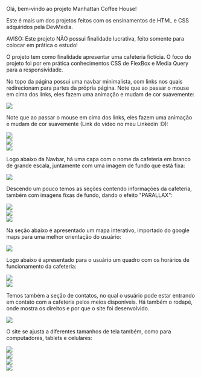 Olá, bem-vindo ao projeto Manhattan Coffee House!

Este é mais um dos projetos feitos com os ensinamentos de HTML e CSS adquiridos pela DevMedia. 

AVISO: Este projeto NÃO possui finalidade lucrativa, feito somente para colocar em prática o estudo!

O projeto tem como finalidade apresentar uma cafeteria fictícia. O foco do projeto foi por em prática conhecimentos CSS de FlexBox e Media Query para a responsividade.


No topo da página possui uma navbar minimalista, com links nos quais redirecionam para partes da própria página. Note que ao passar o mouse em cima dos links, eles fazem uma animação e mudam de cor suavemente:

<div>
    <img src= "imgs/Secoes_Pagina/Navbar.png">
</div>

Note que ao passar o mouse em cima dos links, eles fazem uma animação e mudam de cor suavemente (Link do vídeo no meu Linkedin :D):

<div>
    <img src= "imgs/Secoes_Pagina/Navbar_cor1.png">
</div>

<div>
    <img src= "imgs/Secoes_Pagina/Navbar_cor2.png">
</div>

<div>
    <img src= "imgs/Secoes_Pagina/Navbar_cor3.png">
</div>

Logo abaixo da Navbar, há uma capa com o nome da cafeteria em branco de grande escala, juntamente com uma imagem de fundo que está fixa:

<div>
    <img src= "imgs/Secoes_Pagina/Capa.png">
</div>

Descendo um pouco temos as seções contendo informações da cafeteria, também com imagens fixas de fundo, dando o efeito "PARALLAX":

<div>
    <img src= "imgs/Secoes_Pagina/Secao1.png">
</div>

<div>
    <img src= "imgs/Secoes_Pagina/Secao2.png">
</div>

<div>
    <img src= "imgs/Secoes_Pagina/Secao3.png">
</div>

Na seção abaixo é apresentado um mapa interativo, importado do google maps para uma melhor orientação do usuário:

<div>
    <img src= "imgs/Secoes_Pagina/Secao_Mapa.png">
</div>

Logo abaixo é apresentado para o usuário um quadro com os horários de funcionamento da cafeteria:

<div>
    <img src= "imgs/Secoes_Pagina/Secao_Horas.png">
</div>

<div>
    <img src= "imgs/Secoes_Pagina/Secao_Horas2.png">
</div>

Temos também a seção de contatos, no qual o usuário pode estar entrando em contato com a cafeteria pelos meios disponíveis. Há também o rodapé, onde mostra os direitos e por que o site foi desenvolvido.

<div>
    <img src= "imgs/Secoes_Pagina/Secao_Contato.png">
</div>

O site se ajusta a diferentes tamanhos de tela também, como para computadores, tablets e celulares:

<div>
    <img src= "imgs/Secoes_Pagina/Responsivo1.png">
</div>

<div>
    <img src= "imgs/Secoes_Pagina/Responsivo2.png">
</div>

<div>
    <img src= "imgs/Secoes_Pagina/Responsivo3.png">
</div>

<div>
    <img src= "imgs/Secoes_Pagina/Responsivo4.png">
</div>